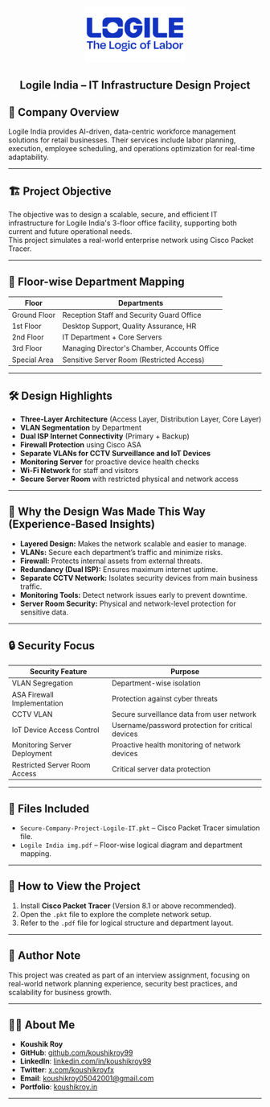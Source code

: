 <p align="center">
    <img src="./assets/logile.png" alt="Logo" width="200">
</p>

<h2 align="center"> Logile India – IT Infrastructure Design Project </h2>

## 📢 Company Overview
Logile India provides AI-driven, data-centric workforce management solutions for retail businesses. Their services include labor planning, execution, employee scheduling, and operations optimization for real-time adaptability.

---

## 🏗 Project Objective
The objective was to design a scalable, secure, and efficient IT infrastructure for Logile India's 3-floor office facility, supporting both current and future operational needs.  
This project simulates a real-world enterprise network using Cisco Packet Tracer.

---

## 🏢 Floor-wise Department Mapping

| Floor          | Departments                                  |
|----------------|----------------------------------------------|
| Ground Floor   | Reception Staff and Security Guard Office    |
| 1st Floor      | Desktop Support, Quality Assurance, HR       |
| 2nd Floor      | IT Department + Core Servers                 |
| 3rd Floor      | Managing Director's Chamber, Accounts Office |
| Special Area   | Sensitive Server Room (Restricted Access)    |

---

## 🛠 Design Highlights

- **Three-Layer Architecture** (Access Layer, Distribution Layer, Core Layer)
- **VLAN Segmentation** by Department
- **Dual ISP Internet Connectivity** (Primary + Backup)
- **Firewall Protection** using Cisco ASA
- **Separate VLANs for CCTV Surveillance and IoT Devices**
- **Monitoring Server** for proactive device health checks
- **Wi-Fi Network** for staff and visitors
- **Secure Server Room** with restricted physical and network access

---

## 🧠 Why the Design Was Made This Way (Experience-Based Insights)

- **Layered Design:** Makes the network scalable and easier to manage.
- **VLANs:** Secure each department’s traffic and minimize risks.
- **Firewall:** Protects internal assets from external threats.
- **Redundancy (Dual ISP):** Ensures maximum internet uptime.
- **Separate CCTV Network:** Isolates security devices from main business traffic.
- **Monitoring Tools:** Detect network issues early to prevent downtime.
- **Server Room Security:** Physical and network-level protection for sensitive data.

---

## 🔒 Security Focus

| Security Feature             | Purpose                                         |
|-------------------------------|-------------------------------------------------|
| VLAN Segregation              | Department-wise isolation                      |
| ASA Firewall Implementation   | Protection against cyber threats               |
| CCTV VLAN                     | Secure surveillance data from user network     |
| IoT Device Access Control     | Username/password protection for critical devices |
| Monitoring Server Deployment  | Proactive health monitoring of network devices |
| Restricted Server Room Access | Critical server data protection                |

---

## 📁 Files Included

- `Secure-Company-Project-Logile-IT.pkt` – Cisco Packet Tracer simulation file.
- `Logile India img.pdf` – Floor-wise logical diagram and department mapping.

---

## 🚀 How to View the Project

1. Install **Cisco Packet Tracer** (Version 8.1 or above recommended).
2. Open the `.pkt` file to explore the complete network setup.
3. Refer to the `.pdf` file for logical structure and department layout.

---

## 🙌 Author Note
This project was created as part of an interview assignment, focusing on real-world network planning experience, security best practices, and scalability for business growth.

---
## 👨‍💻 About Me

- **Koushik Roy**  
- **GitHub**: [github.com/koushikroy99](https://github.com/koushikroy99)  
- **LinkedIn**: [linkedin.com/in/koushikroy99](https://www.linkedin.com/in/koushikroy99/)  
- **Twitter**: [x.com/koushikroyfx](https://x.com/koushikroyfx)  
- **Email**: koushikroy05042001@gmail.com  
- **Portfolio**: [koushikroy.in](https://www.koushikroy.in/)  

---

